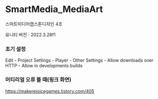 # SmartMedia_MediaArt
스마트미디어캡스톤디자인 4조

유니티 버전 : 2022.3.28f1

### 초기 설정
Edit - Project Settings - Player - Other Settings - Allow downloads over HTTP - Allow in developments builds


### 머티리얼 오류 뜰 때(핑크 화면)
https://makerejoicegames.tistory.com/405
